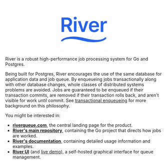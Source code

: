 <p align="center">
  <img src="logo.png" width="150" />
</p>

River is a robust high-performance job processing system for Go and Postgres.

Being built for Postgres, River encourages the use of the same database for
application data and job queue. By enqueueing jobs transactionally along with
other database changes, whole classes of distributed systems problems are
avoided. Jobs are guaranteed to be enqueued if their transaction commits, are
removed if their transaction rolls back, and aren't visible for work _until_
commit. See [transactional enqueueing] for more background on this philosophy.

You might be interested in:

* [**riverqueue.com**](https://riverqueue.com), the central landing page for the product.
* [**River's main repository**](https://github.com/riverqueue/river), containing the Go project that directs how jobs are worked.
* [**River's documentation**](https://riverqueue.com/docs), containing detailed usage information and examples.
* [**River UI**](https://github.com/riverqueue/riverui) (and [live demo](https://ui.riverqueue.com)), a self-hosted graphical interface for queue management.

[transactional enqueueing]: https://riverqueue.com/docs/transactional-enqueueing